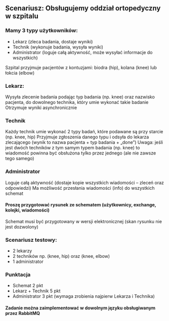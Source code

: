 ## Scenariusz: Obsługujemy oddział ortopedyczny w szpitalu

### Mamy 3 typy użytkowników:
- Lekarz (zleca badania, dostaje wyniki)
- Technik (wykonuje badania, wysyła wyniki)
- Administrator (loguje całą aktywność, może wysyłać informacje do wszystkich)

Szpital przyjmuje pacjentów z kontuzjami: biodra (hip), kolana (knee) lub łokcia (elbow)

### Lekarz:
Wysyła zlecenie badania podając typ badania (np. knee) oraz nazwisko pacjenta, do dowolnego technika, który umie wykonać takie badanie
Otrzymuje wyniki asynchronicznie
### Technik
Każdy technik umie wykonać 2 typy badań, które podawane są przy starcie (np. knee, hip)
Przyjmuje zgłoszenia danego typu i odsyła do lekarza zlecającego (wynik to nazwa pacjenta + typ badania + „done”)
Uwaga: jeśli jest dwóch techników z tym samym typem badania (np. knee) to wiadomość powinna być obsłużona tylko przez jednego (ale nie zawsze tego samego)
### Administrator
Loguje całą aktywność (dostaje kopie wszystkich wiadomości – zleceń oraz odpowiedzi)
Ma możliwość przesłania wiadomości (info) do wszystkich
schemat

#### Proszę przygotować rysunek ze schematem (użytkownicy, exchange, kolejki, wiadomości)
Schemat musi być przygotowany w wersji elektronicznej (skan rysunku nie jest dozwolony)

### Scenariusz testowy:
- 2 lekarzy
- 2 techników np. (knee, hip) oraz (knee, elbow)
- 1 administrator

### Punktacja
- Schemat 2 pkt
- Lekarz + Technik 5 pkt
- Administrator 3 pkt (wymaga zrobienia najpierw Lekarza i Technika)

#### Zadanie można zaimplementować w dowolnym języku obsługiwanym przez RabbitMQ
